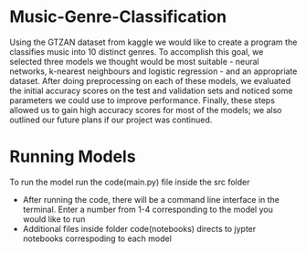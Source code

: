 # Music-Genre-Classification

Using the GTZAN dataset from kaggle we would like to create a program the classifies music into 10 distinct genres. To accomplish this goal, we selected three models we thought would be most suitable - neural networks, k-nearest neighbours and logistic regression - and an appropriate dataset. After doing preprocessing on each of these models, we evaluated the initial accuracy scores on the test and validation sets and noticed some parameters we could use to improve performance. Finally, these steps allowed us to gain high accuracy scores for most of the models; we also outlined our future plans if our project was continued.


# Running Models 
To run the model run the code(main.py) file inside the src folder
  * After running the code, there will be a command line interface in the terminal. Enter a number from 1-4 corresponding to the model you would like to run
  * Additional files inside folder code(notebooks) directs to jypter notebooks correspoding to each model 
